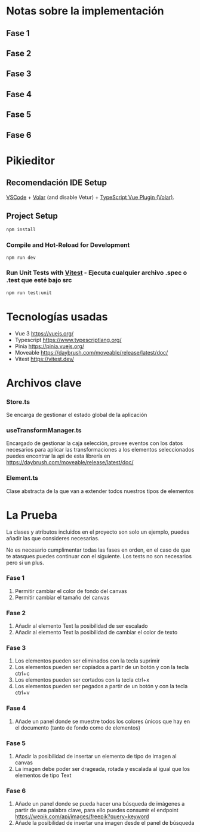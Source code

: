 # Notas sobre la implementación

## Fase 1

## Fase 2

## Fase 3

## Fase 4 

## Fase 5

## Fase 6


# Pikieditor

## Recomendación IDE Setup

[VSCode](https://code.visualstudio.com/) + [Volar](https://marketplace.visualstudio.com/items?itemName=Vue.volar) (and disable Vetur) + [TypeScript Vue Plugin (Volar)](https://marketplace.visualstudio.com/items?itemName=Vue.vscode-typescript-vue-plugin).

## Project Setup

```sh
npm install
```

### Compile and Hot-Reload for Development

```sh
npm run dev
```


### Run Unit Tests with [Vitest](https://vitest.dev/) - Ejecuta cualquier archivo .spec o .test que esté bajo src

```sh
npm run test:unit
```


# Tecnologías usadas
- Vue 3 https://vuejs.org/
- Typescript https://www.typescriptlang.org/
- Pinia https://pinia.vuejs.org/
- Moveable https://daybrush.com/moveable/release/latest/doc/
- Vitest https://vitest.dev/

# Archivos clave

### Store.ts

Se encarga de gestionar el estado global de la aplicación

### useTransformManager.ts

Encargado de gestionar la caja selección, provee eventos con los datos necesarios para aplicar las transformaciones a los elementos seleccionados
puedes encontrar la api de esta librería en https://daybrush.com/moveable/release/latest/doc/

### Element.ts

Clase abstracta de la que van a extender todos nuestros tipos de elementos

# La Prueba

La clases y atributos incluidos en el proyecto son solo un ejemplo, puedes añadir las que consideres necesarias.

No es necesario cumplimentar todas las fases en orden, en el caso de que te atasques puedes continuar con el siguiente.
Los tests no son necesarios pero si un plus.

### Fase 1
 1. Permitir cambiar el color de fondo del canvas
 2. Permitir cambiar el tamaño del canvas

### Fase 2
 1. Añadir al elemento Text la posibilidad de ser escalado
 2. Añadir al elemento Text la posibilidad de cambiar el color de texto

### Fase 3
 1. Los elementos pueden ser eliminados con la tecla suprimir
 2. Los elementos pueden ser copiados a partir de un botón y con la tecla ctrl+c
 3. Los elementos pueden ser cortados con la tecla ctrl+x
 4. Los elementos pueden ser pegados a partir de un botón y con la tecla ctrl+v

### Fase 4
 1. Añade un panel donde se muestre todos los colores únicos que hay en el documento (tanto de fondo como de elementos)

### Fase 5
 1. Añadir la posibilidad de insertar un elemento de tipo de imagen al canvas
 2. La imagen debe poder ser drageada, rotada y escalada al igual que los elementos de tipo Text

### Fase 6
 1. Añade un panel donde se pueda hacer una búsqueda de imágenes a partir de una palabra clave, para ello puedes consumir el endpoint https://wepik.com/api/images/freepik?query=keyword
 2. Añade la posibilidad de insertar una imagen desde el panel de búsqueda
